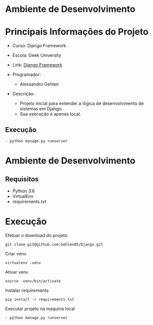 # **Ambiente de Desenvolvimento**


# Principais Informações do Projeto
- Curso: Django Framework
- Escola: Geek University
- Link: <a href="https://www.udemy.com/course/programacao-web-com-django-framework-do-basico-ao-avancado/"> Django Framework</a>
- Programador:
    - Alexsandro Gehlen
   

- Descrição:
    - Projeto inicial para entender a lógica de desenvolvimento de sistemas em Django.
    - Sua execução é apenas local.



## Execução
```
- python manage.py runserver
```

# Ambiente de Desenvolvimento

## Requisitos
- Python 3.6
- VirtualEnv
- requirements.txt

# Execução
Efetuar o download do projeto:
```
git clone git@github.com:Gehlen05/Django.git
```
Criar venv
```
virtualenv .venv
```
Ativar venv
```
source .venv/bin/activate
```
Instalar requirements
```
pip install -r requirements.txt
```
Executar projeto na maquina local
```
- python manage.py runserver
```